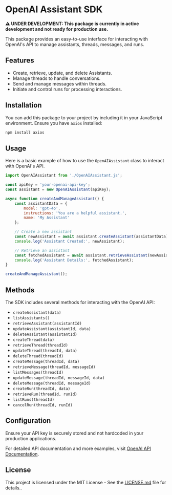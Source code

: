 
# OpenAI Assistant SDK

**⚠️ UNDER DEVELOPMENT: This package is currently in active development and not ready for production use.**

This package provides an easy-to-use interface for interacting with OpenAI's API to manage assistants, threads, messages, and runs.

## Features
- Create, retrieve, update, and delete Assistants.
- Manage threads to handle conversations.
- Send and manage messages within threads.
- Initiate and control runs for processing interactions.

## Installation
You can add this package to your project by including it in your JavaScript environment. Ensure you have `axios` installed:
```bash
npm install axios
```

## Usage
Here is a basic example of how to use the `OpenAIAssistant` class to interact with OpenAI's API.

```javascript
import OpenAIAssistant from './OpenAIAssistant.js';

const apiKey = 'your-openai-api-key';
const assistant = new OpenAIAssistant(apiKey);

async function createAndManageAssistant() {
    const assistantData = {
        model: 'gpt-4o',
        instructions: 'You are a helpful assistant.',
        name: 'My Assistant'
    };

    // Create a new assistant
    const newAssistant = await assistant.createAssistant(assistantData);
    console.log('Assistant Created:', newAssistant);

    // Retrieve an assistant
    const fetchedAssistant = await assistant.retrieveAssistant(newAssistant.id);
    console.log('Assistant Details:', fetchedAssistant);
}

createAndManageAssistant();
```

## Methods
The SDK includes several methods for interacting with the OpenAI API:
- `createAssistant(data)`
- `listAssistants()`
- `retrieveAssistant(assistantId)`
- `updateAssistant(assistantId, data)`
- `deleteAssistant(assistantId)`
- `createThread(data)`
- `retrieveThread(threadId)`
- `updateThread(threadId, data)`
- `deleteThread(threadId)`
- `createMessage(threadId, data)`
- `retrieveMessage(threadId, messageId)`
- `listMessages(threadId)`
- `updateMessage(threadId, messageId, data)`
- `deleteMessage(threadId, messageId)`
- `createRun(threadId, data)`
- `retrieveRun(threadId, runId)`
- `listRuns(threadId)`
- `cancelRun(threadId, runId)`

## Configuration
Ensure your API key is securely stored and not hardcoded in your production applications.

For detailed API documentation and more examples, visit [OpenAI API Documentation](https://openai.com/docs/).

## License
This project is licensed under the MIT License - See the [LICENSE.md](LICENSE.md) file for details..
